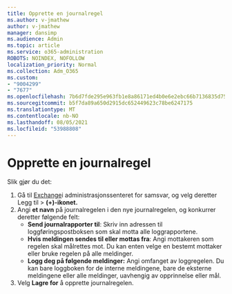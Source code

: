 ```yaml
---
title: Opprette en journalregel
ms.author: v-jmathew
author: v-jmathew
manager: dansimp
ms.audience: Admin
ms.topic: article
ms.service: o365-administration
ROBOTS: NOINDEX, NOFOLLOW
localization_priority: Normal
ms.collection: Adm_O365
ms.custom:
- "9004299"
- "7677"
ms.openlocfilehash: 7b6d7fde295e963fb1e8a86171ed4b0e6e2ebc66b7136835d75f5f8c1b19f9de
ms.sourcegitcommit: b5f7da89a650d2915dc652449623c78be6247175
ms.translationtype: MT
ms.contentlocale: nb-NO
ms.lasthandoff: 08/05/2021
ms.locfileid: "53988808"
---
```

# <a name="create-a-journal-rule"></a>Opprette en journalregel

Slik gjør du det:

1. Gå til [Exchange](https://go.microsoft.com/fwlink/p/?linkid=2059104)i administrasjonssenteret for samsvar, og velg deretter Legg til  >   **(+)-ikonet.**
2. Angi **et navn** på journalregelen i den nye journalregelen, og konkurrer deretter følgende felt:  
    - **Send journalrapporter til**: Skriv inn adressen til loggføringspostboksen som skal motta alle loggrapportene.  
    - **Hvis meldingen sendes til eller mottas fra**: Angi mottakeren som regelen skal målrettes mot. Du kan enten velge en bestemt mottaker eller bruke regelen på alle meldinger.  
    - **Logg deg på følgende meldinger:** Angi omfanget av loggregelen. Du kan bare loggboken for de interne meldingene, bare de eksterne meldingene eller alle meldinger, uavhengig av opprinnelse eller mål.
3. Velg **Lagre for** å opprette journalregelen.
